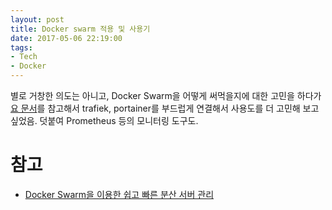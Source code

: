 ```yaml
---
layout: post
title: Docker swarm 적용 및 사용기
date: 2017-05-06 22:19:00
tags:
- Tech
- Docker
---
```


별로 거창한 의도는 아니고, Docker Swarm을 어떻게 써먹을지에 대한 고민을 하다가
[요 문서](https://subicura.com/2017/02/25/container-orchestration-with-docker-swarm.html)를 참고해서 trafiek, portainer를 부드럽게 연결해서 사용도를 더 고민해 보고 싶었음. 덧붙여 Prometheus 등의 모니터링 도구도.




# 참고

- [Docker Swarm을 이용한 쉽고 빠른 분산 서버 관리](https://subicura.com/2017/02/25/container-orchestration-with-docker-swarm.html)
